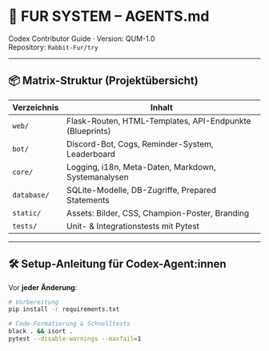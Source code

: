 # 🧠 FUR SYSTEM – AGENTS.md
Codex Contributor Guide · Version: QUM-1.0  
Repository: `Rabbit-Fur/try`

---

## 📦 Matrix-Struktur (Projektübersicht)

| Verzeichnis     | Inhalt                                                                 |
|----------------|------------------------------------------------------------------------|
| `web/`         | Flask-Routen, HTML-Templates, API-Endpunkte (Blueprints)               |
| `bot/`         | Discord-Bot, Cogs, Reminder-System, Leaderboard                        |
| `core/`        | Logging, i18n, Meta-Daten, Markdown, Systemanalysen                    |
| `database/`    | SQLite-Modelle, DB-Zugriffe, Prepared Statements                        |
| `static/`      | Assets: Bilder, CSS, Champion-Poster, Branding                          |
| `tests/`       | Unit- & Integrationstests mit Pytest                                    |

---

## 🛠️ Setup-Anleitung für Codex-Agent:innen

Vor **jeder Änderung**:

```bash
# Vorbereitung
pip install -r requirements.txt

# Code-Formatierung & Schnelltests
black . && isort .
pytest --disable-warnings --maxfail=1
